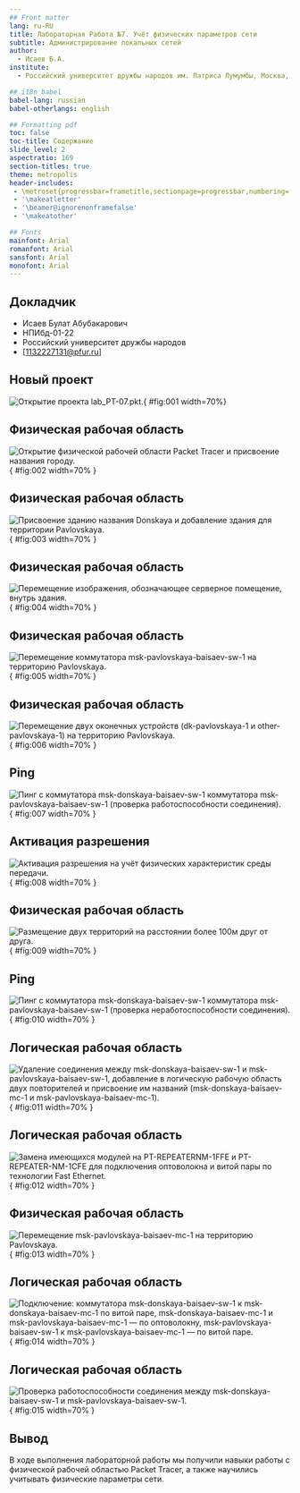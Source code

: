 ```yaml
---
## Front matter
lang: ru-RU
title: Лабораторная Работа №7. Учёт физических параметров сети
subtitle: Администрирование локальных сетей
author:
  - Исаев Б.А.
institute:
  - Российский университет дружбы народов им. Патриса Лумумбы, Москва, Россия

## i18n babel
babel-lang: russian
babel-otherlangs: english

## Formatting pdf
toc: false
toc-title: Содержание
slide_level: 2
aspectratio: 169
section-titles: true
theme: metropolis
header-includes:
 - \metroset{progressbar=frametitle,sectionpage=progressbar,numbering=fraction}
 - '\makeatletter'
 - '\beamer@ignorenonframefalse'
 - '\makeatother'

## Fonts
mainfont: Arial
romanfont: Arial
sansfont: Arial
monofont: Arial
---
```



## Докладчик


  * Исаев Булат Абубакарович
  * НПИбд-01-22
  * Российский университет дружбы народов
  * [1132227131@pfur.ru]


## Новый проект

![Открытие проекта lab_PT-07.pkt.](Images/1.png){ #fig:001 width=70%}


## Физическая рабочая область

![Открытие физической рабочей области Packet Tracer и присвоение названия городу.](Images/2.png){ #fig:002 width=70% }


## Физическая рабочая область

![Присвоение зданию названия Donskaya и добавление здания для территории Pavlovskaya.](Images/3.png){ #fig:003 width=70% }


## Физическая рабочая область

![Перемещение изображения, обозначающее серверное помещение, внутрь здания.](Images/4.png){ #fig:004 width=70% }


## Физическая рабочая область

![Перемещение коммутатора msk-pavlovskaya-baisaev-sw-1 на территорию Pavlovskaya.](Images/5.png){ #fig:005 width=70% }


## Физическая рабочая область

![Перемещение двух оконечных устройств (dk-pavlovskaya-1 и other-pavlovskaya-1)  на территорию Pavlovskaya.](Images/6.png){ #fig:006 width=70% }


## Ping

![Пинг с коммутатора msk-donskaya-baisaev-sw-1 коммутатора msk-pavlovskaya-baisaev-sw-1 (проверка работоспособности соединения).](Images/7.png){ #fig:007 width=70% }


## Активация разрешения

![Активация разрешения на учёт физических характеристик среды передачи.](Images/8.png){ #fig:008 width=70% }


## Физическая рабочая область

![Размещение двух территорий на расстоянии более 100м друг от друга.](Images/9.png){ #fig:009 width=70% }


## Ping

![Пинг с коммутатора msk-donskaya-baisaev-sw-1 коммутатора msk-pavlovskaya-baisaev-sw-1 (проверка неработоспособности соединения).](Images/10.png){ #fig:010 width=70% }


## Логическая рабочая область

![Удаление соединения между msk-donskaya-baisaev-sw-1 и msk-pavlovskaya-baisaev-sw-1, добавление в логическую рабочую область двух повторителей и присвоение им названий (msk-donskaya-baisaev-mc-1 и msk-pavlovskaya-baisaev-mc-1).](Images/11.png){ #fig:011 width=70% }


## Логическая рабочая область

![Замена имеющихся модулей на PT-REPEATERNM-1FFE и PT-REPEATER-NM-1CFE для подключения оптоволокна и витой пары по технологии Fast Ethernet.](Images/12.png){ #fig:012 width=70% }


## Физическая рабочая область

![Перемещение msk-pavlovskaya-baisaev-mc-1 на территорию Pavlovskaya.](Images/13.png){ #fig:013 width=70% }


## Логическая рабочая область

![Подключение: коммутатора msk-donskaya-baisaev-sw-1 к msk-donskaya-baisaev-mc-1 по витой паре, msk-donskaya-baisaev-mc-1 и msk-pavlovskaya-baisaev-mc-1 — по оптоволокну, msk-pavlovskaya-baisaev-sw-1 к msk-pavlovskaya-baisaev-mc-1 — по витой паре.](Images/14.png){ #fig:014 width=70% }


## Логическая рабочая область

![Проверка работоспособности соединения между msk-donskaya-baisaev-sw-1 и msk-pavlovskaya-baisaev-sw-1.](Images/15.png){ #fig:015 width=70% }


## Вывод
В ходе выполнения лабораторной работы мы получили навыки работы с физической рабочей областью Packet Tracer, а также научились учитывать физические параметры сети.
